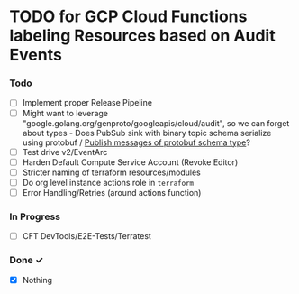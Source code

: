 # TODO for GCP Cloud Functions labeling Resources based on Audit Events
### Todo
- [ ] Implement proper Release Pipeline
- [ ] Might want to leverage "google.golang.org/genproto/googleapis/cloud/audit", so we can forget about types - Does PubSub sink with binary topic schema serialize using protobuf / [Publish messages of protobuf schema type](https://cloud.google.com/pubsub/docs/samples/pubsub-publish-proto-messages)?
- [ ] Test drive v2/EventArc
- [ ] Harden Default Compute Service Account (Revoke Editor)
- [ ] Stricter naming of terraform resources/modules
- [ ] Do org level instance actions role in `terraform`
- [ ] Error Handling/Retries (around actions function)

### In Progress
- [ ] CFT DevTools/E2E-Tests/Terratest

### Done ✓

- [x] Nothing